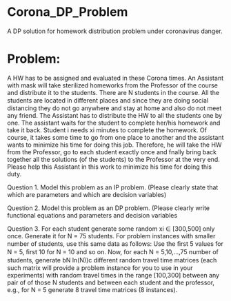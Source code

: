 # Corona_DP_Problem
A DP solution for homework distribution problem under coronavirus danger.

# Problem:

A HW has to be assigned and evaluated in these Corona times. An Assistant with mask will take sterilized homeworks from the Professor of the course and distribute it to the students. There are N students in the course. All the students are located in diﬀerent places and since they are doing social distancing they do not go anywhere and stay at home and also do not meet any friend. The Assistant has to distribute the HW to all the students one by one. The assistant waits for the student to complete her/his homework and take it back. Student i needs xi minutes to complete the homework. Of course, it takes some time to go from one place to another and the assistant wants to minimize his time for doing this job. Therefore, he will take the HW from the Professor, go to each student exactly once and fnally bring back together all the solutions (of the students) to the Professor at the very end. Please help this Assistant in this work to minimize his time for doing this duty.

Question 1. Model this problem as an IP problem. (Please clearly state that which are parameters and which are decision variables)

Question 2. Model this problem as an DP problem. (Please clearly write functional equations and parameters and decision variables

Question 3. For each student generate some random xi ∈ [300,500] only once. Generate it for N = 75 students. For problem instances with smaller number of students, use this same data as follows: Use the ﬁrst 5 values for N = 5, ﬁrst 10 for N = 10 and so on. Now, for each N = 5,10,...,75 number of students, generate bN ln(N))c diﬀerent random travel time matrices (each such matrix will provide a problem instance for you to use in your experiments) with random travel times in the range [100,300] between any pair of of those N students and between each student and the professor, e.g., for N = 5 generate 8 travel time matrices (8 instances).
